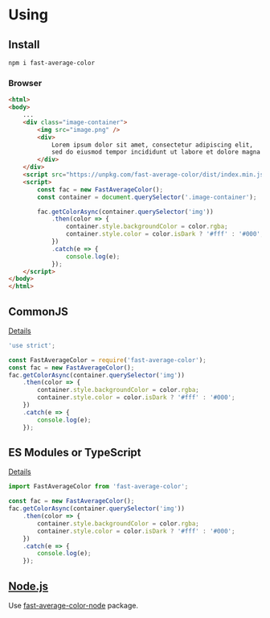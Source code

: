 # Using

## Install
```
npm i fast-average-color
```

### Browser
```html
<html>
<body>
    ...
    <div class="image-container">
        <img src="image.png" />
        <div>
            Lorem ipsum dolor sit amet, consectetur adipiscing elit,
            sed do eiusmod tempor incididunt ut labore et dolore magna aliqua.
        </div>
    </div>
    <script src="https://unpkg.com/fast-average-color/dist/index.min.js"></script>
    <script>
        const fac = new FastAverageColor();
        const container = document.querySelector('.image-container');

        fac.getColorAsync(container.querySelector('img'))
            .then(color => {
                container.style.backgroundColor = color.rgba;
                container.style.color = color.isDark ? '#fff' : '#000';
            })
            .catch(e => {
                console.log(e);
            });
    </script>
</body>
</html>
```

## CommonJS
[Details](../dist/README.md)

```js
'use strict';

const FastAverageColor = require('fast-average-color');
const fac = new FastAverageColor();
fac.getColorAsync(container.querySelector('img'))
    .then(color => {
        container.style.backgroundColor = color.rgba;
        container.style.color = color.isDark ? '#fff' : '#000';
    })
    .catch(e => {
        console.log(e);
    });
```

## ES Modules or TypeScript
[Details](../dist/README.md)

```js
import FastAverageColor from 'fast-average-color';

const fac = new FastAverageColor();
fac.getColorAsync(container.querySelector('img'))
    .then(color => {
        container.style.backgroundColor = color.rgba;
        container.style.color = color.isDark ? '#fff' : '#000';
    })
    .catch(e => {
        console.log(e);
    });
```

## [Node.js](https://github.com/fast-average-color/fast-average-color-node/)
Use [fast-average-color-node](https://github.com/fast-average-color/fast-average-color-node/) package.
